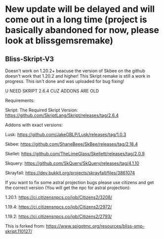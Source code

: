 # New update will be delayed and will come out in a long time (project is basically abandoned for now, please look at blissgemsremake)
## Bliss-Skript-V3
Doesn't work on 1.20.2+ beacuse the version of Skbee on the github doesn't work that 1.20.2 and higher!
This Skript remake is still a work in progress. This isn't done and was uploaded for bug fixing!

U NEED SKRIPT 2.6.4 CUZ ADDONS ARE OLD

Requirements:

  Skript:
  The Required Skript Version: https://github.com/SkriptLang/Skript/releases/tag/2.6.4


  Addons with exact versions:

  Lusk: https://github.com/JakeGBLP/Lusk/releases/tag/1.0.3

  Skbee: https://github.com/ShaneBeee/SkBee/releases/tag/2.18.4

  Skellet: https://github.com/TheLimeGlass/Skellett/releases/tag/2.0.9

  Skquery: https://github.com/SkQuery/SkQuery/releases/tag/4.1.10

  Skrayfall: https://dev.bukkit.org/projects/skrayfall/files/3861074












If you want to fix some astral projection bugs please use citizens and get the correct version (You will get the npc for astral projection):

1.20.1: https://ci.citizensnpcs.co/job/Citizens2/3208/

1.19.4: https://ci.citizensnpcs.co/job/Citizens2/2972/

1.19.2: https://ci.citizensnpcs.co/job/Citizens2/2793/












  This is forked from: https://www.spigotmc.org/resources/bliss-smp-skript.110127/
  

